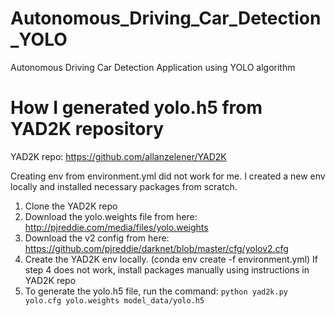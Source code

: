 # Autonomous_Driving_Car_Detection_YOLO
Autonomous Driving Car Detection Application using YOLO algorithm


# How I generated yolo.h5 from YAD2K repository
YAD2K repo: https://github.com/allanzelener/YAD2K

Creating env from environment.yml did not work for me. I created a new env locally and installed necessary packages from scratch. 

1. Clone the YAD2K repo
2. Download the yolo.weights file from here: http://pjreddie.com/media/files/yolo.weights
3. Download the v2 config from here: https://github.com/pjreddie/darknet/blob/master/cfg/yolov2.cfg
4. Create the YAD2K env locally. (conda env create -f environment.yml) 
If step 4 does not work, install packages manually using instructions in YAD2K repo
5. To generate the yolo.h5 file, run the command: `python yad2k.py yolo.cfg yolo.weights model_data/yolo.h5`